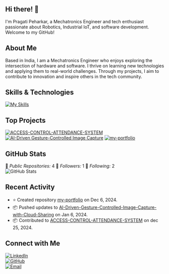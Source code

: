 ## Hi there! 👋

I'm Pragati Peharkar, a Mechatronics Engineer and tech enthusiast passionate about Robotics, Industrial IoT, and software development. Welcome to my GitHub!

## About Me

Based in India, I am a Mechatronics Engineer who enjoys exploring the intersection of hardware and software. I thrive on learning new technologies and applying them to real-world challenges. Through my projects, I aim to contribute to innovation and inspire others in the tech community.

## Skills & Technologies

[![My Skills](https://skillicons.dev/icons?i=py,c,html,css,js,arduino,java,nodejs,linux,git,github,,react,bootstrap,eclipse,vscode,raspberrypi&perline=8)](https://skillicons.dev)

## Top Projects
[![ACCESS-CONTROL-ATTENDANCE-SYSTEM](https://github-readme-stats.vercel.app/api/pin/?username=Prari2725&repo=ACCESS-CONTROL-ATTENDANCE-SYSTEM&theme=dark)](https://github.com/Prari2725/ACCESS-CONTROL-ATTENDANCE-SYSTEM)
[![AI-Driven Gesture-Controlled Image Capture](https://github-readme-stats.vercel.app/api/pin/?username=Prari2725&repo=AI-Driven-Gesture-Controlled-Image-Capture-with-Cloud-Sharing&theme=dark)](https://github.com/Prari2725/AI-Driven-Gesture-Controlled-Image-Capture-with-Cloud-Sharing)
[![my-portfolio](https://github-readme-stats.vercel.app/api/pin/?username=Prari2725&repo=my-portfolio&theme=dark)](https://github.com/Prari2725/my-portfolio)

## GitHub Stats

🌟 *Public Repositories:* 4 
👥 *Followers:* 1
👤 *Following:* 2  
![GitHub Stats](https://github-readme-stats.vercel.app/api?username=Prari2725&show_icons=true&theme=radical)

## Recent Activity
- ⭐ Created repository [my-portfolio](https://github.com/Prari2725/my-portfolio) on Dec 6, 2024.
- 📦 Pushed updates to [AI-Driven-Gesture-Controlled-Image-Capture-with-Cloud-Sharing](https://github.com/Prari2725/AI-Driven-Gesture-Controlled-Image-Capture-with-Cloud-Sharing) on Jan 6, 2024.
- 📦 Contributed to [ACCESS-CONTROL-ATTENDANCE-SYSTEM](https://github.com/Prari2725/ACCESS-CONTROL-ATTENDANCE-SYSTEM) on dec 25, 2024.

## Connect with Me

[![LinkedIn](https://img.shields.io/badge/LinkedIn-Pragati_Peharkar-blue?style=flat-square&logo=linkedin)](https://linkedin.com/in/pragatipeharkar)  
[![GitHub](https://img.shields.io/badge/GitHub-PragatiPeharkar-black?style=flat-square&logo=github)](https://github.com/PragatiPeharkar)  
[![Email](https://img.shields.io/badge/Email-pragatirpehrkar@gmail.com-red?style=flat-square&logo=gmail)](mailto:pragatirpehrkar@gmail.com)
